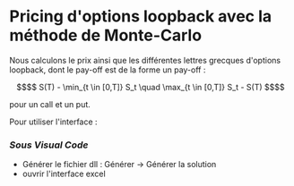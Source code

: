 # Pricing d'options loopback avec la méthode de Monte-Carlo

Nous calculons le prix ainsi que les différentes lettres grecques d'options loopback, dont le pay-off est de la forme un pay-off :

```math
$$
S(T) - \min_{t \in [0,T]} S_t
\quad
\max_{t \in [0,T]} S_t - S(T)
$$
```
pour un call et un put.


Pour utiliser l'interface :
### _Sous Visual Code_ 

* Générer le fichier dll  : Générer -> Générer la solution
* ouvrir l'interface excel
